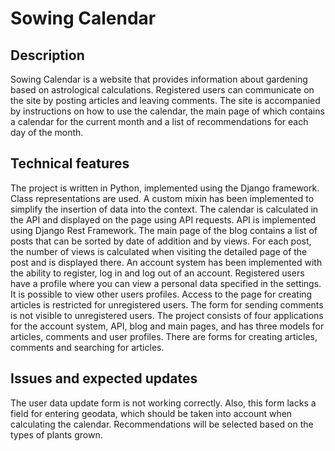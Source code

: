 # Sowing Calendar

## Description

Sowing Calendar is a website that provides information about gardening based on astrological calculations. Registered users can communicate on the site by posting articles and leaving comments. The site is accompanied by instructions on how to use the calendar, the main page of which contains a calendar for the current month and a list of recommendations for each day of the month.
## Technical features

The project is written in Python, implemented using the Django framework. Class representations are used. A custom mixin has been implemented to simplify the insertion of data into the context. The calendar is calculated in the API and displayed on the page using API requests. API is implemented using Django Rest Framework. The main page of the blog contains a list of posts that can be sorted by date of addition and by views. For each post, the number of views is calculated when visiting the detailed page of the post and is displayed there. An account system has been implemented with the ability to register, log in and log out of an account. Registered users have a profile where you can view a personal data specified in the settings. It is possible to view other users profiles. Access to the page for creating articles is restricted for unregistered users. The form for sending comments is not visible to unregistered users.
The project consists of four applications for the account system, API, blog and main pages, and has three models for articles, comments and user profiles. There are forms for creating articles, comments and searching for articles.
## Issues and expected updates

The user data update form is not working correctly. Also, this form lacks a field for entering geodata, which should be taken into account when calculating the calendar. Recommendations will be selected based on the types of plants grown.
